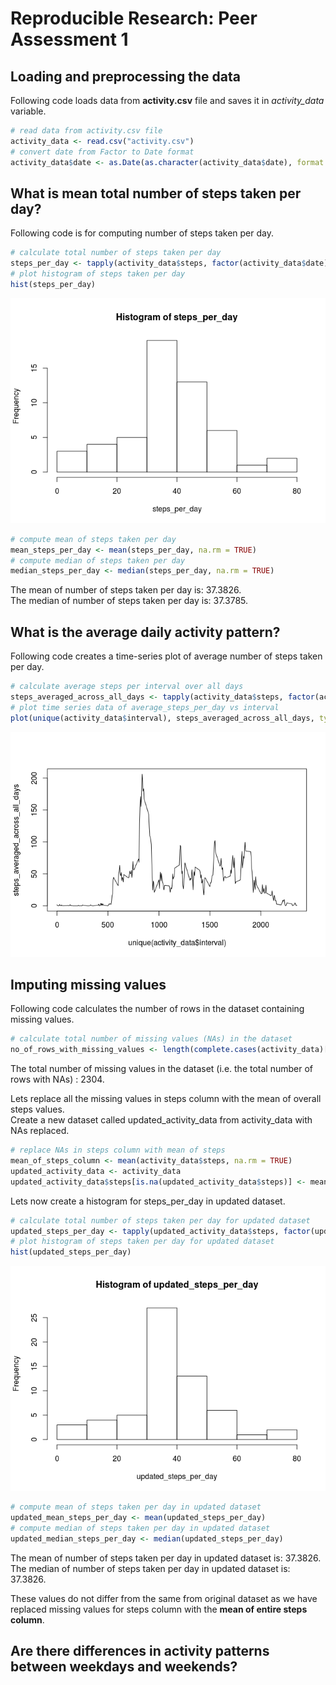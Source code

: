 # Reproducible Research: Peer Assessment 1


## Loading and preprocessing the data

Following code loads data from **activity.csv** file and saves it in *activity_data* variable.


```r
# read data from activity.csv file
activity_data <- read.csv("activity.csv")
# convert date from Factor to Date format
activity_data$date <- as.Date(as.character(activity_data$date), format = "%Y-%m-%d")
```

## What is mean total number of steps taken per day?

Following code is for computing number of steps taken per day.


```r
# calculate total number of steps taken per day
steps_per_day <- tapply(activity_data$steps, factor(activity_data$date), FUN = mean)
# plot histogram of steps taken per day
hist(steps_per_day)
```

![plot of chunk steps_per_day](./PA1_template_files/figure-html/steps_per_day.png) 

```r
# compute mean of steps taken per day
mean_steps_per_day <- mean(steps_per_day, na.rm = TRUE)
# compute median of steps taken per day
median_steps_per_day <- median(steps_per_day, na.rm = TRUE)
```

The mean of number of steps taken per day is: 37.3826.  
The median of number of steps taken per day is: 37.3785.

## What is the average daily activity pattern?

Following code creates a time-series plot of average number of steps taken per day.


```r
# calculate average steps per interval over all days
steps_averaged_across_all_days <- tapply(activity_data$steps, factor(activity_data$interval), function(x) mean(x, na.rm = TRUE))
# plot time series data of average_steps_per_day vs interval
plot(unique(activity_data$interval), steps_averaged_across_all_days, type = "l")
```

![plot of chunk timeseries_of_average_across_all_days](./PA1_template_files/figure-html/timeseries_of_average_across_all_days.png) 


## Imputing missing values

Following code calculates the number of rows in the dataset containing missing values.


```r
# calculate total number of missing values (NAs) in the dataset
no_of_rows_with_missing_values <- length(complete.cases(activity_data)[complete.cases(activity_data) == FALSE])
```

The total number of missing values in the dataset (i.e. the total number of rows with NAs) : 2304.  

Lets replace all the missing values in steps column with the mean of overall steps values.  
Create a new dataset called updated_activity_data from activity_data with NAs replaced.


```r
# replace NAs in steps column with mean of steps
mean_of_steps_column <- mean(activity_data$steps, na.rm = TRUE)
updated_activity_data <- activity_data
updated_activity_data$steps[is.na(updated_activity_data$steps)] <- mean_of_steps_column
```

Lets now create a histogram for steps_per_day in updated dataset.

```r
# calculate total number of steps taken per day for updated dataset
updated_steps_per_day <- tapply(updated_activity_data$steps, factor(updated_activity_data$date), FUN = mean)
# plot histogram of steps taken per day for updated dataset
hist(updated_steps_per_day)
```

![plot of chunk updated_steps_per_day](./PA1_template_files/figure-html/updated_steps_per_day.png) 

```r
# compute mean of steps taken per day in updated dataset
updated_mean_steps_per_day <- mean(updated_steps_per_day)
# compute median of steps taken per day in updated dataset
updated_median_steps_per_day <- median(updated_steps_per_day)
```

The mean of number of steps taken per day in updated dataset is: 37.3826.  
The median of number of steps taken per day in updated dataset is: 37.3826.

These values do not differ from the same from original dataset as we have replaced missing values for steps column with the **mean of entire steps column**.  

## Are there differences in activity patterns between weekdays and weekends?

